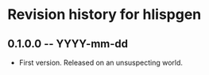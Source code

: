 # Revision history for hlispgen

## 0.1.0.0 -- YYYY-mm-dd

* First version. Released on an unsuspecting world.
